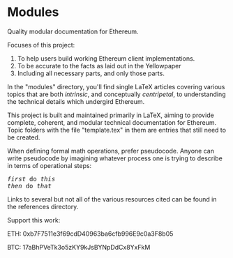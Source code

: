 # Modules

Quality modular documentation for Ethereum. 

Focuses of this project:

1. To help users build working Ethereum client implementations.
2. To be accurate to the facts as laid out in the Yellowpaper 
4. Including all necessary parts, and only those parts.



In the "modules" directory, you'll find single LaTeX articles covering various topics that are both *intrinsic*, and conceptually *centripetal*, to understanding the technical details which undergird Ethereum. 

This project is built and maintained primarily in LaTeX, aiming to provide complete, coherent, and modular technical documentation for Ethereum. Topic folders with the file "template.tex" in them are entries that still need to be created. 

When defining formal math operations, prefer pseudocode. Anyone can write pseudocode by imagining whatever process one is trying to describe in terms of operational steps: 

<pre>
<i>first</i> do <i>this</i>
<i>then</i> do <i>that</i>
</pre>

Links to several but not all of the various resources cited can be found in the references directory.

Support this work: 

ETH: 0xb7F7511e3f69cdD40963ba6cfb996E9c0a3F8b05

BTC: 17aBhPVeTk3o5zKY9kJsBYNpDdCx8YxFkM
